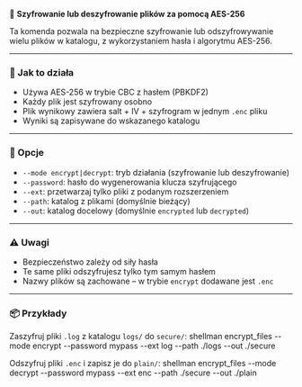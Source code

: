 🔐 **Szyfrowanie lub deszyfrowanie plików za pomocą AES-256**

Ta komenda pozwala na bezpieczne szyfrowanie lub odszyfrowywanie wielu plików w katalogu, z wykorzystaniem hasła i algorytmu AES-256.

---

### 🧠 Jak to działa

- Używa AES-256 w trybie CBC z hasłem (PBKDF2)
- Każdy plik jest szyfrowany osobno
- Plik wynikowy zawiera salt + IV + szyfrogram w jednym `.enc` pliku
- Wyniki są zapisywane do wskazanego katalogu

---

### 🔧 Opcje

- `--mode encrypt|decrypt`: tryb działania (szyfrowanie lub deszyfrowanie)
- `--password`: hasło do wygenerowania klucza szyfrującego
- `--ext`: przetwarzaj tylko pliki z podanym rozszerzeniem
- `--path`: katalog z plikami (domyślnie bieżący)
- `--out`: katalog docelowy (domyślnie `encrypted` lub `decrypted`)

---

### ⚠️ Uwagi

- Bezpieczeństwo zależy od siły hasła
- Te same pliki odszyfrujesz tylko tym samym hasłem
- Nazwy plików są zachowane – w trybie `encrypt` dodawane jest `.enc`

---

### 📦 Przykłady

Zaszyfruj pliki `.log` z katalogu `logs/` do `secure/`:
shellman encrypt_files --mode encrypt --password mypass --ext log --path ./logs --out ./secure

Odszyfruj pliki `.enc` i zapisz je do `plain/`:
shellman encrypt_files --mode decrypt --password mypass --ext enc --path ./secure --out ./plain
